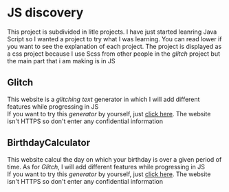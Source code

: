 # JS discovery
This project is subdivided in litle projects. I have just started leanring Java Script so I wanted a project to try what I was learning. You can read lower if you want to see the explanation of each project. The project is displayed as a css project because I use Scss from other people in the *glitch* project but the main part that i am making is in JS
## Glitch
This website is a *glitching text* generator in which I will add different features while progressing in JS
<br />
If you want to try this *generator* by yourself, just [click here](http://jsdiscovery.simioni.eu/glitch/index.html). The website isn't HTTPS so don't enter any confidential information <br>

## BirthdayCalculator
This website calcul the day on which your birthday is over a given period of time. As for *Glitch*, I will add different features while progressing in JS
<br />
If you want to try this *generator* by yourself, just [click here](http://jsdiscovery.simioni.eu/birthdayCalculator/index.html). The website isn't HTTPS so don't enter any confidential information <br>
